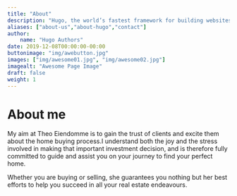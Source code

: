 ```yaml
---
title: "About"
description: "Hugo, the world’s fastest framework for building websites"
aliases: ["about-us","about-hugo","contact"]
author:
    name: "Hugo Authors"
date: 2019-12-08T00:00:00-00:00
buttonimage: "img/awebutton.jpg"
images: ["img/awesome01.jpg", "img/awesome02.jpg"]
imagealt: "Awesome Page Image"
draft: false
weight: 1
---
```


# About me

My aim at Theo Eiendomme is to gain the trust of clients and excite them about the home buying process.I understand both the joy and the stress involved in making that important investment decision, and is therefore fully committed to guide and assist you on your journey to find your perfect home.

Whether you are buying or selling, she guarantees you nothing but her best efforts to help you succeed in all your real estate endeavours.
